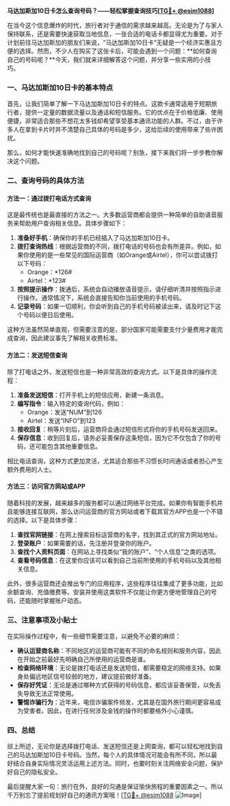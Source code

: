 **马达加斯加10日卡怎么查询号码？——轻松掌握查询技巧[[TG💪+ @esim1088](https://t.me/s/esim1088)]**

在当今这个信息爆炸的时代，旅行者对于通信的需求越来越高。无论是为了与家人保持联系，还是需要快速获取当地信息，一张合适的电话卡都显得尤为重要。对于计划前往马达加斯加的朋友们来说，“马达加斯加10日卡”无疑是一个经济实惠且方便的选择。然而，不少人在购买了这张卡后，可能会遇到一个问题：**如何查询自己的号码呢？**今天，我们就来详细解答这个问题，并分享一些实用的小技巧。

### 一、马达加斯加10日卡的基本特点

首先，让我们简单了解一下马达加斯加10日卡的特点。这款卡通常适用于短期旅行者，提供一定量的数据流量以及通话和短信服务。它的优点在于价格低廉、使用便捷，非常适合那些不想花太多钱却希望享受基本通讯功能的人群。不过，由于许多人在拿到卡片时并不清楚自己具体的号码是多少，这给后续的使用带来了些许困扰。

那么，如何才能快速准确地找到自己的号码呢？别急，接下来我们将一步步教你解决这个问题。

### 二、查询号码的具体方法

#### 方法一：通过拨打电话方式查询
这是最传统也是最直接的方法之一。大多数运营商都会提供一种简单的自助语音服务来帮助用户查询相关信息。具体步骤如下：

1. **准备好手机**：确保你的手机已经插入了马达加斯加10日卡。
2. **拨打查询热线**：根据运营商的不同，拨打电话的号码也会有所差异。例如，如果你使用的是一些常见的国际运营商（如Orange或Airtel），你可以尝试拨打以下号码：
   - Orange：*126#
   - Airtel：*123#
3. **按照提示操作**：拨通后，系统会自动播放语音提示，请仔细听清并按照指示进行操作。通常情况下，系统会直接告知你当前使用的手机号码。
4. **记录号码**：如果一切顺利，你会听到自己的手机号码被读出来，请及时记下这个号码以便日后使用。

这种方法虽然简单直观，但需要注意的是，部分国家可能需要支付少量费用才能完成查询，因此建议事先了解相关收费标准。

#### 方法二：发送短信查询
除了打电话之外，发送短信也是一种非常高效的查询方式。以下是具体的操作流程：

1. **准备发送短信**：打开手机上的短信应用，新建一条消息。
2. **编写指令**：输入特定的查询代码，例如：
   - Orange：发送“NUM”到126
   - Airtel：发送“INFO”到123
3. **接收回复**：稍等片刻后，运营商将会通过短信形式将你的手机号码发送回来。
4. **保存信息**：收到回复后，请务必妥善保存这条短信，因为它不仅包含了你的号码，还可能包含其他重要信息。

相比电话查询，这种方式更加灵活，尤其适合那些不习惯长时间通话或者担心产生额外费用的人士。

#### 方法三：访问官方网站或APP
随着科技的发展，越来越多的服务都可以通过网络平台完成。如果你有智能手机并且能够连接互联网，那么访问运营商的官方网站或者下载其官方APP也是一个不错的选择。以下是具体步骤：

1. **查找官网链接**：在网上搜索目标运营商的名字，找到其正式的官方网站地址。
2. **登录账户**：如果需要的话，先注册并登录你的账户。
3. **查找个人资料页面**：在网站上寻找类似“我的账户”、“个人信息”之类的选项。
4. **查看号码信息**：在这里你应该可以看到自己当前所使用的手机号码以及其他相关信息。

此外，很多运营商还会推出专门的应用程序，这些程序往往集成了更多功能，比如余额查询、充值缴费等。安装并使用这类软件不仅能让你更方便地管理自己的号码，还能随时掌握账户动态。

### 三、注意事项及小贴士

在实际操作过程中，有一些细节需要注意，以避免不必要的麻烦：

- **确认运营商名称**：不同地区的运营商可能有不同的命名规则和服务内容，因此在开始之前最好先明确自己所使用的运营商是谁。
- **检查网络环境**：无论是拨打电话还是发送短信，都需要稳定的网络支持。如果身处偏远地区信号较弱的地方，建议提前做好准备。
- **保存好凭证**：无论是通过哪种方式获得的号码信息，都应该妥善保管，以免丢失导致无法正常使用。
- **警惕诈骗行为**：近年来，电信诈骗案件频发，尤其是在国外旅行期间更容易成为受害者。因此，在进行任何涉及金钱的操作时都要格外小心谨慎。

### 四、总结

综上所述，无论你是选择拨打电话、发送短信还是上网查询，都可以轻松地找到自己的马达加斯加10日卡号码。当然，每个人的具体情况可能会有所不同，所以最好结合自身实际情况灵活运用上述方法。同时，也要时刻关注网络安全问题，保护好自己的隐私安全。

最后提醒大家一句：旅行在外，良好的沟通是保证愉快旅程的重要因素之一。所以千万别忘了提前规划好自己的通讯方案哦！[[TG💪+ @esim1088](https://t.me/s/esim1088) ![Image](https://i.postimg.cc/4NQfJmqS/Snipaste-2025-05-13-00-14-12.png)]